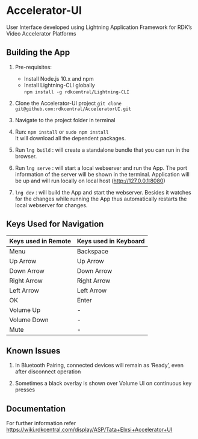 # **Accelerator-UI**

User Interface developed using Lightning Application Framework for RDK’s Video Accelerator Platforms

## **Building the App**

1. Pre-requisites:
   * Install Node.js 10.x and npm 
   * Install Lightning-CLI globally\
       `npm install -g rdkcentral/Lightning-CLI`   
      
2. Clone the Accelerator-UI project 
   `git clone git@github.com:rdkcentral/AcceleratorUI.git`

3. Navigate to the project folder in terminal

4. Run: `npm install` or  `sudo npm install`\
   It will download all the dependent packages.
   
5. Run `lng build` : will create a standalone bundle that you can run in the browser.

6. Run `lng serve` : will start a local webserver and run the App.
   The port information of the server will be shown in the terminal.
   Application will be up and will run locally on local host (http://127.0.0.1:8080)
   
7. `lng dev` : will build the App and start the webserver. Besides it watches for the changes while running the App thus automatically restarts the local webserver for changes.

   

## **Keys Used for Navigation**

| Keys used in Remote    | Keys used in Keyboard |
| :--------------------- | :-------------------- |
| Menu                   | Backspace             |
| Up Arrow               | Up Arrow              |
| Down Arrow             | Down Arrow            |
| Right Arrow            | Right Arrow           |
| Left Arrow             | Left Arrow            |
| OK                     | Enter                 |
| Volume Up              |  -                    |
| Volume Down            |  -                    |
| Mute                   |  -                    |


## **Known Issues**
1. In Bluetooth Pairing, connected devices will remain as ‘Ready’,  even after disconnect operation

2. Sometimes a black overlay is shown over Volume UI on continuous key presses


## **Documentation**

For  further information refer https://wiki.rdkcentral.com/display/ASP/Tata+Elxsi+Accelerator+UI

